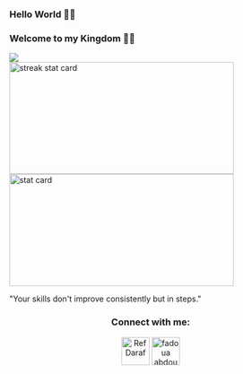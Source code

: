 

### Hello World  👋👾
### Welcome to my Kingdom 💫✨
  <img src="https://komarev.com/ghpvc/?username=fadouaabdoul&label=Profile%20views&color=0e75b6&style=flat">


<!--<img align="right" height="380" width="400" src="https://cdn.dribbble.com/users/2238041/screenshots/4763918/working.gif" />--->


<div>
  <!--- <p>
- 🔭 I’m currently a research student on AI 🤭 
- 🌱 My main stack is JavaScript and Python, yet I love to discover new tools and technologies💥☠️
- 📫 I started writing blogs on <a href="https://hashnode.com/@RefDaraf9991">My Blog</a>
- 😄 Chinese name : 颜如玉 🍁
- 😄 Nickname : RefDaraf 
- ⚡ Motivational Quote: "Does work stop, or do we just ignore it.🦋
- 💬 Ask me about Anything, I'm always available. 😶‍🌫️
  </p>
----->




<img align="left" alt= "streak stat card" height="200px" width="400" src="https://github-readme-streak-stats.herokuapp.com/?user=fadouaabdoul&theme=radical"/>
<img   alt= " stat card" height="200px" width="400" src="https://github-readme-stats.vercel.app/api?username=fadouaabdoul&show_icons=true&theme=radical">


"Your skills don't improve consistently but in steps." 


<h3 align="center">Connect with me:</h3>
<p align="center">
<a href="https://twitter.com/RefDaraf" target="blank"><img align="center" src="https://img.icons8.com/cute-clipart/64/000000/twitter.png" alt="RefDaraf" height="50" width="50" /></a> 
<a href="https://www.linkedin.com/in/fadoua-abdoulmoulah-38236a157/" target="blank"><img align="center" src="https://img.icons8.com/cute-clipart/64/000000/linkedin.png" alt="fadoua abdoumo" height="50" width="50" /></a>
  


  

